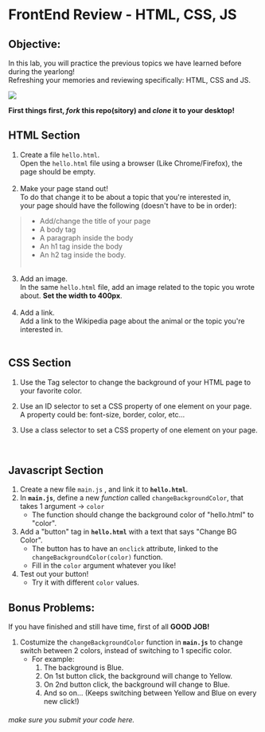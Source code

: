 # FrontEnd Review - HTML, CSS, JS 

## Objective: 
In this lab, you will practice the previous topics we have learned before during the yearlong!  
Refreshing your memories and reviewing specifically: HTML, CSS and JS.


[![](https://camo.githubusercontent.com/131c25bd172508d5f376dd7fe56283ae7fda2194/68747470733a2f2f63646e302e746e7763646e2e636f6d2f77702d636f6e74656e742f626c6f67732e6469722f312f66696c65732f323031372f30392f625563767252632d312d373936783339382e6a7067)]()


**First things first, *fork* this repo(sitory) and *clone* it to your desktop!**

## HTML Section
1. Create a file `hello.html`.<br/> Open the `hello.html` file using a browser (Like Chrome/Firefox), the page should be empty.<br/><br/> 
2. Make your page stand out!<br/> To do that change it to be about a topic that you're interested in,<br/> your page should have the following (doesn't have to be in order):<br/>
> - Add/change the title of your page  
> - A body tag   
> - A paragraph inside the body  
> - An h1 tag inside the body  
> - An h2 tag inside the body.<br/><br/>


3. Add an image.<br/> In the same `hello.html` file, add an image related to the topic you wrote about. **Set the width to 400px**.<br/><br/>
4. Add a link.<br/>
Add a link to the Wikipedia page about the animal or the topic you're interested in.
<br/><br/>

## CSS Section

1. Use the Tag selector to change the background of your HTML page to your favorite color.<br/>
2. Use an ID selector to set a CSS property of one element on your page.<br/>
A property could be: font-size, border, color, etc...<br/>

3. Use a class selector to set a CSS property of one element on your page.<br/>
 
<br/>

## Javascript Section 

1. Create a new file `main.js` , and link it to **`hello.html`**.
2. In **`main.js`**, define a new *function* called `changeBackgroundColor`, that takes 1 argument -> `color`
    - The function should change the background color of "hello.html" to "color".
3. Add a "button" tag in **`hello.html`** with a text that says "Change BG Color".
    - The button has to have an `onclick` attribute, linked to the `changeBackgroundColor(color)` function.
    - Fill in the `color` argument whatever you like!
4. Test out your button!
    - Try it with different `color` values.



## Bonus Problems: 
If you have finished and still have time, first of all **GOOD JOB!** 

1. Costumize the `changeBackgroundColor` function in **`main.js`** to change switch between 2 colors, instead of switching to 1 specific color.
    - For example:
        1. The background is Blue.
        2. On 1st button click, the background will change to Yellow.
        3. On 2nd button click, the background will change to Blue.
        4. And so on... (Keeps switching between Yellow and Blue on every new click!)

###### make sure you submit your code here.
